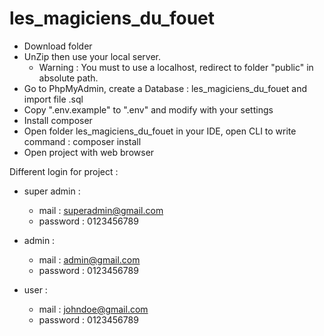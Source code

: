 # les_magiciens_du_fouet  
- Download folder  
- UnZip then use your local server.  
  * Warning : You must to use a localhost, redirect to folder "public" in absolute path.   
- Go to PhpMyAdmin, create a Database : les_magiciens_du_fouet and import file .sql  
- Copy ".env.example" to ".env" and modify with your settings  
- Install composer  
- Open folder les_magiciens_du_fouet in your IDE, open CLI to write command : composer install  
- Open project with web browser  
  
  
  
Different login for project :  
- super admin :  
  * mail : superadmin@gmail.com  
  * password : 0123456789  
  
- admin :  
  * mail : admin@gmail.com  
  * password : 0123456789  
  
- user :  
  * mail : johndoe@gmail.com  
  * password : 0123456789  
